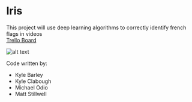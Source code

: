 # Iris

This project will use deep learning algorithms to correctly identify french flags in videos  
[Trello Board](https://trello.com/b/NAeJDOn0/iris)

![alt text](http://files.softicons.com/download/web-icons/language-flags-icons-by-double-j-design/png/64x64/french_flag.png "French Flag")

Code written  by: 
* Kyle Barley
* Kyle Clabough
* Michael Odio 
* Matt Stillwell
